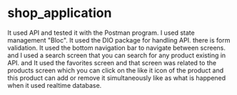 # shop_application
It used API and tested it with the Postman program. I used state management "Bloc". It used the DIO package for handling API. there is form validation. It used the bottom navigation bar to navigate between screens. and I used a search screen that you can search for any product existing in API. and It used the favorites screen and that screen was related to the products screen which you can click on the like it icon of the product and this product can add or remove it simultaneously like as what is happened when it used realtime database.
